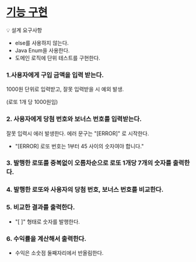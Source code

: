 # **[기능 구현](https://vecherish.tistory.com/21#%EA%B8%B0%EB%8A%A5%20%EA%B5%AC%ED%98%84-1)**


💡 설계 요구사항
- else를 사용하지 않는다. 
- Java Enum을 사용한다.
- 도메인 로직에 단위 테스트를 구현한다.


### 1.사용자에게 구입 금액을 입력 받는다.

1000원 단위로 입력받고, 잘못 입력받을 시 예외 발생.

(로또 1개 당 1000원임)

### 2. 사용자에게 당첨 번호와 보너스 번호를 입력받는다.

잘못 입력시 에러 발생한다. 에러 문구는 "[ERROR]" 로 시작한다.

- "[ERROR] 로또 번호는 1부터 45 사이의 숫자여야 합니다."

### 3. 발행한 로또를 중복없이 오름차순으로 로또 1개당 7개의 숫자를 출력한다.

### 4. 발행한 로또와 사용자의 당첨 번호, 보너스 번호를 비교한다.

### 5. 비교한 결과를 출력한다.

- "[ ]" 형태로 숫자를 발행한다.

### 6. 수익률을 계산해서 출력한다.

- 수익은 소숫점 둘째자리에서 반올림한다.